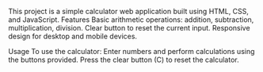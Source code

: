This project is a simple calculator web application built using HTML, CSS, and JavaScript. Features Basic arithmetic operations: addition, subtraction, multiplication, division. Clear button to reset the current input. Responsive design for desktop and mobile devices.

Usage To use the calculator: Enter numbers and perform calculations using the buttons provided. Press the clear button (C) to reset the calculator.